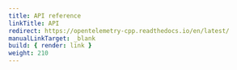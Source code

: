 ```yaml
---
title: API reference
linkTitle: API
redirect: https://opentelemetry-cpp.readthedocs.io/en/latest/
manualLinkTarget: _blank
build: { render: link }
weight: 210
---
```

